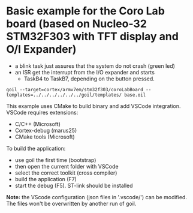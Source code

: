 # Basic example for the Coro Lab board (based on Nucleo-32 STM32F303 with TFT display and O/I Expander)

 * a blink task just assures that the system do not crash (green led)
 * an ISR get the interrupt from the I/O expander and starts
	* TaskB4 to TaskB7, depending on the button pressed.

`
goil --target=cortex/armv7em/stm32f303/coroLabBoard --templates=../../../../../../goil/templates/ base.oil
`

This example uses CMake to build binary and add VSCode integration. VSCode requires extensions:
 * C/C++ (Microsoft)
 * Cortex-debug (marus25)
 * CMake tools (Microsoft)

To build the application:
* use goil the first time (bootstrap)
* then open the current folder with VSCode
* select the correct toolkit (cross compiler)
* build the application (F7)
* start the debug (F5). ST-link should be installed

**Note:** the VScode configuration (json files in '.vscode/') can be modified. The files won't be overwritten by another run of goil.
